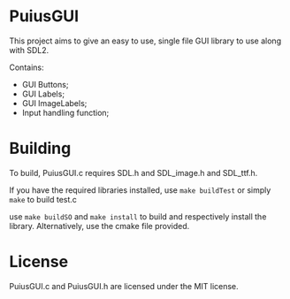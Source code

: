 # PuiusGUI
This project aims to give an easy to use, single file GUI library to use along with SDL2.

Contains:
- GUI Buttons;
- GUI Labels;
- GUI ImageLabels;
- Input handling function;

# Building
To build, PuiusGUI.c requires SDL.h and SDL_image.h and SDL_ttf.h.

If you have the required libraries installed, use `make buildTest` or simply `make` to build test.c

use `make buildSO` and `make install` to build and respectively install the library.
Alternatively, use the cmake file provided.

# License
PuiusGUI.c and PuiusGUI.h are licensed under the MIT license.
